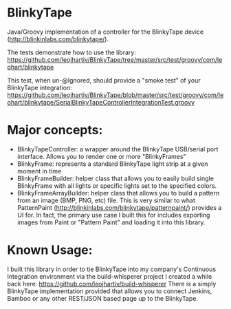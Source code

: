 # BlinkyTape
Java/Groovy implementation of a controller for the BlinkyTape device (http://blinkinlabs.com/blinkytape/).  

The tests demonstrate how to use the library:
https://github.com/leojhartiv/BlinkyTape/tree/master/src/test/groovy/com/leohart/blinkytape

This test, when un-@Ignored, should provide a "smoke test" of your BlinkyTape integration:
https://github.com/leojhartiv/BlinkyTape/blob/master/src/test/groovy/com/leohart/blinkytape/SerialBlinkyTapeControllerIntegrationTest.groovy

# Major concepts:
* BlinkyTapeController: a wrapper around the BlinkyTape USB/serial port interface.  Allows you to render one or more "BlinkyFrames"
* BlinkyFrame:  represents a standard BlinkyTape light strip at a given moment in time
* BlinkyFrameBuilder: helper class that allows you to easily build single BlinkyFrame with all lights or specific lights set to the specified colors.
* BlinkyFrameArrayBuilder: helper class that allows you to build a pattern from an image (BMP, PNG, etc) file.  This is very similar to what PatternPaint (http://blinkinlabs.com/blinkytape/patternpaint/) provides a UI for.  In fact, the primary use case I built this for includes exporting images from Paint or "Pattern Paint" and loading it into this library.

# Known Usage:
I built this library in order to tie BlinkyTape into my company's Continuous Integration environment via the build-whisperer project I created a while back here:
  https://github.com/leojhartiv/build-whisperer
There is a simply BlinkyTape implementation provided that allows you to connect Jenkins, Bamboo or any other REST/JSON based page up to the BlinkyTape.

